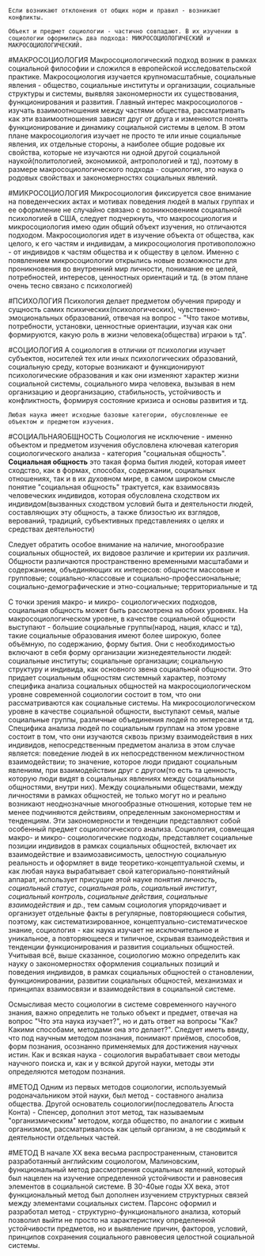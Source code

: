 	Если возникают отклонения от общих норм и правил - возникают конфликты.

	Объект и предмет социологии - частично совпадают. В их изучении в социологии оформились два подхода: МИКРОСОЦИОЛОГИЧЕСКИЙ и МАКРОСОЦИОЛОГИЧЕСКИЙ.

#МАКРОСОЦИОЛОГИЯ
Макросоциологический подход возник в рамках социальной философии и сложился в европейской исследовательской практике.  Макросоциология изучается крупномасштабные, социальные явления - общество, социальные институты и организации, социальные структуры и системы, выявляя закономерности их существования, функционирования и развития. Главный интерес макросоциологов -  изучать взаимоотношения между частями общества, рассматривать как эти взаимоотношения зависят друг от друга и изменяются понять функционирование и динамику социальной системы в целом.  В этом плане макросоциология изучает не просто те или иные социальные явления, их отдельные стороны, а наиболее общие родовые их свойства, которые не изучаются ни одной другой социальной наукой(политологией, экономикой, антропологией и тд), поэтому в размере макросоциологического подхода - социология, это наука о родовых свойствах и закономерностях социальных явлений. 

#МИКРОСОЦИОЛОГИЯ
Микросоциология фиксируется свое внимание на поведенческих актах и мотивах поведения людей в малых группах и ее оформление не случайно связано с возникновением социальной психологией в США, следует подчеркнуть, что макросоциология и микросоциология имею один общий объект изучения, но отличаются подходом. Макросоциология идет в изучение объекта от общества, как целого, к его частям и индивидам, а микросоциология противоположно - от индивидов к частям общества и к обществу в целом. Именно с появлением микросоциологии открылись новые возможности для проникновения во внутренний мир личности, понимание ее целей, потребностей, интересов, ценностных ориентаций и тд. (в этом плане очень тесно связано с психологией)

#ПСИХОЛОГИЯ
Психология делает предметом обучения природу и сущность самих психических(психологических), чувственно-эмоциональных образований, отвечая на вопрос - "Что такое мотивы, потребности, установки, ценностные ориентации, изучая как они формируются, какую роль в жизни человека(общества) играюи ь тд". 

#СОЦИОЛОГИЯ
А социология в отличии от психологии изучает субъектов, носителей тех или иных психологических образований, социальную среду, которые возникают и функционируют психологические образования и как они изменяют характер жизни социальной системы, социального мира человека, вызывая в нем организацию и деорганизацию, стабильность, устойчивость и конфликтность, формируя состояние кризиса и основы развития и тд. 

	Любая наука имеет исходные базовые категории, обусловленные ее объектом и предметом изучения. 

#СОЦИАЛЬНАЯОБЩНОСТЬ
Социология не исключение - именно объектом и предметом изучения обусловлена ключевая категория социологического анализа - категория "социальная общность". 
**Социальная общность** это такая форма бытия людей, которая имеет сходство, как в формах, способах, содержании, социальных отношениях, так и в их духовном мире, в самом широком смысле понятие "социальная общность" трактуется, как взаимосвязь человеческих индивидов, которая обусловлена сходством их индивидом(вызванных сходством условий быта и деятельности людей, составляющих эту общность, а также близостью их взглядов, верований, традиций, субъективных представлениях о целях и средствах деятельности)

Следует обратить особое внимание на наличие, многообразие социальных общностей, их видовое различие и критерии их различия. Общности различаются пространственно временными масштабами и содержанием, объединяющих их интересов: общности массовые и групповые; социально-классовые и социально-профессиональные; социально-демографические и этно-социальные; территориальные и тд

С точки зрения макро- и микро- социологических подходов, социальная общность может быть рассмотрена на обоих уровнях. На макросоциологическом уровне, в качестве социальной общности выступают - большие социальные группы(народ, нация, класс и тд), такие социальные образования имеют более широкую, более объёмную, по содержанию, форму бытия.  Они с необходимостью включают в себя форму организации жизнедеятельности людей: социальные институты; социальные организации; социальную структуру и индивида, как основного звена социальной общности. Это придает социальным общностям системный характер, поэтому специфика анализа социальных общностей на макросоциологическом уровне современной социологии состоит в том, что они рассматриваются как социальные системы. На микросоциологическом уровне в качестве социальной общности, выступают семья, малые социальные группы, различные объединения людей по интересам и тд.  Специфика анализа людей по социальным группам на этом уровне состоит в том, что они изучаются сквозь призму взаимодействия в них индивидов, непосредственным предметом анализа в этом случае является: поведение людей в их непосредственном межличностном взаимодействии; то значение, которое люди придают социальным явлениям, при взаимодействии друг с другом(то есть та ценность, которую люди видят в социальных явлениях между социальными общностями, внутри них). Между социальными обществами, между личностями в рамках общностей, не только могут но и реально возникают неоднозначные многообразные отношения, которые тем не менее подчиняются действиям, определенным закономерностям и тенденциям. Эти закономерности и тенденции представляют собой особенный предмет социологического анализа. Социология, совмещая макро- и микро- социологические подходы, представляет социальные позиции индивидов в рамках социальных общностей, включает их взаимодействие и взаимозависимость, целостную социальную реальность и оформляет в виде теоретико-концептуальной схемы, и как любая наука вырабатывает свой категориально-понятийный аппарат, использует присущие этой науке понятия *личность*, *социальный статус*, *социальная роль*, *социальный институт*, *социальный контроль*, *социальные действия*, *социальные взаимодействия* и др., тем самым социология упорядочивает и организует отдельные факты в регулярные, повторяющиеся события, поэтому, как систематизированное, концептуально-систематическое знание, социология - как наука изучает не исключительное и уникальное, а повторяющееся и типичное, скрывая взаимодействия и тенденции функционирования и развития социальных общностей. Учитывая всё, выше сказанное, социологию можно определить как науку о закономерностях оформления социальных позиций и поведения индивидов, в рамках социальных общностей о становлении, функционировании, развитии социальных общностей, механизмах и принципах взаимосвязи и взаимодействия в социальной системе.  

Осмысливая место социологии в системе современного научного знания, важно определить не только объект и предмет, отвечая на вопрос "Что эта наука изучает?", но и дать ответ на вопросы "Как? Какими способами, методами она это делает?". Следует иметь ввиду, что под научным методом познания, понимают приёмов, способов, форм познания, осознанно применяемых для достижения научных истин. Как и всякая наука - социология вырабатывает свои методы научного поиска и, как и у всякой другой науки, методы эти определяются методом познания.  

#МЕТОД
Одним из первых методов социологии, используемый родоначальником этой науки, был метод -  составного анализа общества.  Другой основатель социологии(последователь Агюста Конта) - Спенсер, дополнил этот метод, так называемым "организмическим" методом, когда общество, по аналогии с живым организмом, рассматривалось как целый организм, а не сводимый к деятельности отдельных частей. 

#МЕТОД 
В начале XX века весьма распространенным, становится разработанный английским социологом, Малиновским, функциональный метод рассмотрения социальных явлений, который был нацелен на изучение определенной устойчивости и равновесия элементов в социальной системе. В 30-40ые годы XX века, этот функциональный метод был дополнен изучением структурных связей между элементами социальных систем. Парсонс оформил и разработал метод - структурно-функционального анализа, который позволил выйти не просто на характеристику определенной устойчивости предметов, но и выявление причин, факторов, условий, принципов сохранения социального равновесия целостной социальной системы.  
